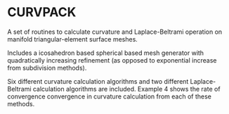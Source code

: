 # CURVPACK

A set of routines to calculate curvature and Laplace-Beltrami operation on manifold triangular-element surface meshes. 

Includes a icosahedron based spherical based mesh generator with quadratically increasing refinement (as opposed to exponential increase from subdivision methods). 

Six different curvature calculation algorithms and two different Laplace-Beltrami calculation algorithms are included. Example 4 shows the rate of convergence convergence in curvature calculation from each of these methods. 

